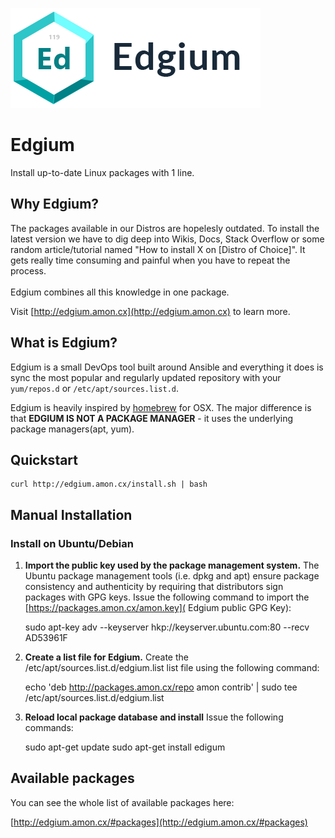
![](logo_with_text.png)

Edgium
======

Install up-to-date Linux packages with 1 line.



## Why Edgium?

The packages available in our Distros are hopelesly outdated. To install the latest 
version we have to dig deep into Wikis, Docs, Stack Overflow
or some random article/tutorial named "How to install X on [Distro of Choice]".
It gets really time consuming and painful when you have to repeat the process.
<br><br>
Edgium combines all this knowledge in one package. 

Visit [http://edgium.amon.cx](http://edgium.amon.cx) to learn more.



## What is Edgium?

Edgium is a small DevOps tool built around Ansible and everything it does is sync
the most popular and regularly updated repository with your 
`yum/repos.d` or `/etc/apt/sources.list.d`. 


Edgium is heavily inspired by <a href="http://brew.sh">homebrew</a> for 
OSX. The major difference is that **EDGIUM IS NOT A PACKAGE MANAGER** -
it uses the underlying package managers(apt, yum).

## Quickstart 


	curl http://edgium.amon.cx/install.sh | bash



## Manual Installation


### Install on Ubuntu/Debian

1. **Import the public key used by the package management system.**
	The Ubuntu package management tools (i.e. dpkg and apt) ensure package consistency and authenticity by requiring that distributors sign packages with GPG keys. Issue the following command to import the [https://packages.amon.cx/amon.key]( Edgium public GPG Key):

	

	sudo apt-key adv --keyserver hkp://keyserver.ubuntu.com:80 --recv AD53961F


2. **Create a list file for Edgium.**
Create the /etc/apt/sources.list.d/edgium.list list file using the following command:



	echo 'deb http://packages.amon.cx/repo amon contrib' | sudo tee /etc/apt/sources.list.d/edgium.list


3. **Reload local package database and install**
Issue the following commands:

	

	sudo apt-get update
	sudo apt-get install edigum



## Available packages

You can see the whole list of available packages here:


[http://edgium.amon.cx/#packages](http://edgium.amon.cx/#packages)
